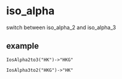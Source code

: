 # iso_alpha

switch between iso_alpha_2 and iso_alpha_3






## example

```
IosAlpha2to3("HK")->"HKG"
```

```
IosAlpha3to2("HKG")->"HK"
```
